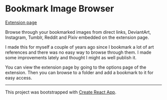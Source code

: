 # Bookmark Image Browser

[Extension page](https://chrome.google.com/webstore/detail/akmdmccjelmihjckbpfimhjjplijbngd)

Browse through your bookmarked images from direct links, DeviantArt, Instagram, Tumblr, Reddit and Pixiv embedded on the extension page.

I made this for myself a couple of years ago since I bookmark a lot of art references and there was no easy way to browse through them. I made some improvements lately and  thought I might as well publish it.

You can view the extension page by going to the options page of the extension. Then you can browse to a folder and add a bookmark to it for easy access.

---
This project was bootstrapped with [Create React App](https://github.com/facebook/create-react-app).
